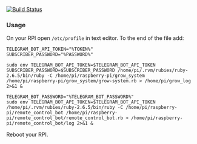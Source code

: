 [![Build Status](https://travis-ci.org/malinovskymax/raspberry-pi.svg?branch=master)](https://travis-ci.org/malinovskymax/raspberry-pi)

### Usage
On your RPI open `/etc/profile` in text editor. To the end of the file add:
```
TELEGRAM_BOT_API_TOKEN="%TOKEN%"
SUBSCRIBER_PASSWORD="%PASSWORD%"

sudo env TELEGRAM_BOT_API_TOKEN=$TELEGRAM_BOT_API_TOKEN SUBSCRIBER_PASSWORD=$SUBSCRIBER_PASSWORD /home/pi/.rvm/rubies/ruby-2.6.5/bin/ruby -C /home/pi/raspberry-pi/grow_system /home/pi/raspberry-pi/grow_system/grow-system.rb > /home/pi/grow_log 2>&1 &

TELEGRAM_BOT_PASSWORD="%TELEGRAM_BOT_PASSWORD%"
sudo env TELEGRAM_BOT_API_TOKEN=$TELEGRAM_BOT_API_TOKEN /home/pi/.rvm/rubies/ruby-2.6.5/bin/ruby -C /home/pi/raspberry-pi/remote_control_bot /home/pi/raspberry-pi/remote_control_bot/remote_control_bot.rb > /home/pi/raspberry-pi/remote_control_bot/log 2>&1 &
```
Reboot your RPI.
